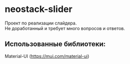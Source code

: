 # neostack-slider
Проект по реализации слайдера.  
Не доработанный и требует много вопросов и ответов.


## Использованные библиотеки:
Material-UI
(https://mui.com/material-ui)
